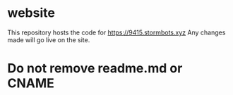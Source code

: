 # website

This repository hosts the code for https://9415.stormbots.xyz
Any changes made will go live on the site.

# Do not remove readme.md or CNAME
